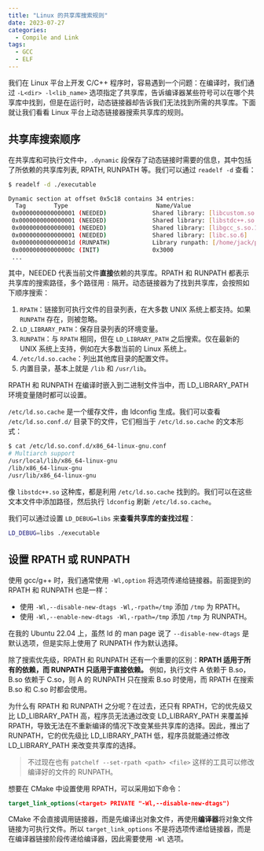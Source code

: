 ```yaml
---
title: "Linux 的共享库搜索规则"
date: 2023-07-27
categories:
  - Compile and Link
tags:
  - GCC
  - ELF
---
```


我们在 Linux 平台上开发 C/C++ 程序时，容易遇到一个问题：在编译时，我们通过 `-L<dir> -l<lib_name>` 选项指定了共享库，告诉编译器某些符号可以在哪个共享库中找到，但是在运行时，动态链接器却告诉我们无法找到所需的共享库。下面就让我们看看 Linux 平台上动态链接器搜索共享库的规则。

## 共享库搜索顺序

在共享库和可执行文件中，`.dynamic` 段保存了动态链接时需要的信息，其中包括了所依赖的共享库列表, RPATH, RUNPATH 等。我们可以通过 `readelf -d` 查看：

```bash
$ readelf -d ./executable

Dynamic section at offset 0x5c18 contains 34 entries:
  Tag        Type                         Name/Value
 0x0000000000000001 (NEEDED)             Shared library: [libcustom.so.3]
 0x0000000000000001 (NEEDED)             Shared library: [libstdc++.so.6]
 0x0000000000000001 (NEEDED)             Shared library: [libgcc_s.so.1]
 0x0000000000000001 (NEEDED)             Shared library: [libc.so.6]
 0x000000000000001d (RUNPATH)            Library runpath: [/home/jack/project_1/lib:/home/jack/project_1/third_party/custom/lib]
 0x000000000000000c (INIT)               0x3000
 ...
```

其中，NEEDED 代表当前文件**直接**依赖的共享库。RPATH 和 RUNPATH 都表示共享库的搜索路径，多个路径用 `:` 隔开。动态链接器为了找到共享库，会按照如下顺序搜索：

1. `RPATH`：链接到可执行文件的目录列表，在大多数 UNIX 系统上都支持。如果 `RUNPATH` 存在，则被忽略。
2. `LD_LIBRARY_PATH`：保存目录列表的环境变量。
3. `RUNPATH`：与 `RPATH` 相同，但在 `LD_LIBRARY_PATH` 之后搜索。仅在最新的 UNIX 系统上支持，例如在大多数当前的 Linux 系统上。
4. `/etc/ld.so.cache`：列出其他库目录的配置文件。
5. 内置目录，基本上就是 `/lib` 和 `/usr/lib`。

RPATH 和 RUNPATH 在编译时嵌入到二进制文件当中，而 LD_LIBRARY_PATH 环境变量随时都可以设置。

`/etc/ld.so.cache` 是一个缓存文件，由 ldconfig 生成。我们可以查看 `/etc/ld.so.conf.d/` 目录下的文件，它们相当于 `/etc/ld.so.cache` 的文本形式：

```bash
$ cat /etc/ld.so.conf.d/x86_64-linux-gnu.conf 
# Multiarch support
/usr/local/lib/x86_64-linux-gnu
/lib/x86_64-linux-gnu
/usr/lib/x86_64-linux-gnu
```

像 `libstdc++.so` 这种库，都是利用 `/etc/ld.so.cache` 找到的。我们可以在这些文本文件中添加路径，然后执行 `ldconfig` 刷新 `/etc/ld.so.cache`。

我们可以通过设置 `LD_DEBUG=libs` 来**查看共享库的查找过程**：

```bash
LD_DEBUG=libs ./executable
```

## 设置 RPATH 或 RUNPATH

使用 gcc/g++ 时，我们通常使用 `-Wl,option` 将选项传递给链接器。前面提到的 RPATH 和 RUNPATH 也是一样：

- 使用 `-Wl,--disable-new-dtags -Wl,-rpath=/tmp` 添加 `/tmp` 为 RPATH。
- 使用 `-Wl,--enable-new-dtags -Wl,-rpath=/tmp` 添加 `/tmp` 为 RUNPATH。

在我的 Ubuntu 22.04 上，虽然 ld 的 man page 说了 `--disable-new-dtags` 是默认选项，但是实际上使用了 RUNPATH 作为默认选择。

除了搜索优先级，RPATH 和 RUNPATH 还有一个重要的区别：**RPATH 适用于所有的依赖，而 RUNPATH 只适用于直接依赖。** 例如，执行文件 A 依赖于 B.so，B.so 依赖于 C.so，则 A 的 RUNPATH 只在搜索 B.so 时使用，而 RPATH 在搜索 B.so 和 C.so 时都会使用。

为什么有 RPATH 和 RUNPATH 之分呢？在过去，还只有 RPATH，它的优先级又比 LD_LIBRARY_PATH 高，程序员无法通过改变 LD_LIBRARY_PATH 来覆盖掉 RPATH，导致无法在不重新编译的情况下改变某些共享库的选择。因此，推出了 RUNPATH，它的优先级比 LD_LIBRARY_PATH 低，程序员就能通过修改 LD_LIBRARY_PATH 来改变共享库的选择。

> 不过现在也有 `patchelf --set-rpath <path> <file>` 这样的工具可以修改编译好的文件的 RUNPATH。

想要在 CMake 中设置使用 RPATH，可以采用如下命令：

```cmake
target_link_options(<target> PRIVATE "-Wl,--disable-new-dtags")
```

CMake 不会直接调用链接器，而是先编译出对象文件，再使用**编译器**将对象文件链接为可执行文件。所以 `target_link_options` 不是将选项传递给链接器，而是在编译器链接阶段传递给编译器，因此需要使用 `-Wl` 选项。

